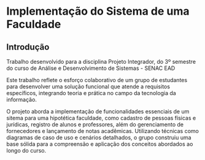 # Implementação do Sistema de uma Faculdade
## Introdução
Trabalho desenvolvido para a disciplina Projeto Integrador, do 3º semestre do curso de Análise e Desenvolvimento de Sistemas - SENAC EAD

Este trabalho reflete o esforço colaborativo de um grupo de estudantes para desenvolver uma solução funcional que atende a requisitos específicos, integrando teoria e prática no campo da tecnologia da informação.

O projeto aborda a implementação de funcionalidades essenciais de um sitema para uma hipotética faculdade, como cadastro de pessoas físicas e jurídicas, registro de alunos e professores, além do gerenciamento de fornecedores e lançamento de notas acadêmicas. Utilizando técnicas como diagramas de caso de uso e cenários detalhados, o grupo construiu uma base sólida para a compreensão e aplicação dos conceitos abordados ao longo do curso.